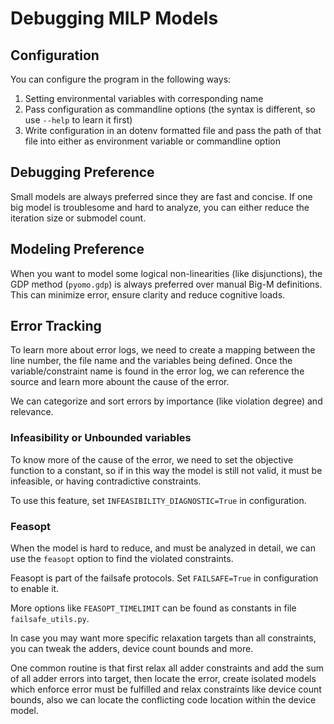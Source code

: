# Debugging MILP Models

## Configuration

You can configure the program in the following ways:

1. Setting environmental variables with corresponding name
2. Pass configuration as commandline options (the syntax is different, so use `--help` to learn it first)
3. Write configuration in an dotenv formatted file and pass the path of that file into either as environment variable or commandline option

## Debugging Preference

Small models are always preferred since they are fast and concise. If one big model is troublesome and hard to analyze, you can either reduce the iteration size or submodel count.

## Modeling Preference

When you want to model some logical non-linearities (like disjunctions), the GDP method (`pyomo.gdp`) is always preferred over manual Big-M definitions. This can minimize error, ensure clarity and reduce cognitive loads.

## Error Tracking

To learn more about error logs, we need to create a mapping between the line number, the file name and the variables being defined. Once the variable/constraint name is found in the error log, we can reference the source and learn more abount the cause of the error.

We can categorize and sort errors by importance (like violation degree) and relevance.

### Infeasibility or Unbounded variables

To know more of the cause of the error, we need to set the objective function to a constant, so if in this way the model is still not valid, it must be infeasible, or having contradictive constraints.

To use this feature, set `INFEASIBILITY_DIAGNOSTIC=True` in configuration.

### Feasopt

When the model is hard to reduce, and must be analyzed in detail, we can use the `feasopt` option to find the violated constraints.

Feasopt is part of the failsafe protocols. Set `FAILSAFE=True` in configuration to enable it.

More options like `FEASOPT_TIMELIMIT` can be found as constants in file `failsafe_utils.py`.

In case you may want more specific relaxation targets than all constraints, you can tweak the adders, device count bounds and more.

One common routine is that first relax all adder constraints and add the sum of all adder errors into target, then locate the error, create isolated models which enforce error must be fulfilled and relax constraints like device count bounds, also we can locate the conflicting code location within the device model.
